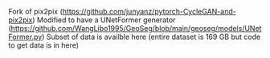 Fork of pix2pix (https://github.com/junyanz/pytorch-CycleGAN-and-pix2pix)
Modified to have a UNetFormer generator (https://github.com/WangLibo1995/GeoSeg/blob/main/geoseg/models/UNetFormer.py)
Subset of data is availble here (entire dataset is 169 GB but code to get data is in here)